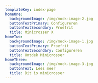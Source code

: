 ```yaml
---
templateKey: index-page
homeOne:
  backgroundImage: /img/mock-image-2.jpg
  buttonTextPrimary: Configureren
  buttonTextSecondary: Proefrit
  title: Minicrosser X
homeTwo:
  backgroundImage: /img/mock-image-1.jpg
  buttonTextPrimary: Proefrit
  buttonTextSecondary: Configureren
  title: Ontdek Minicrosser
homeThree:
  backgroundImage: /img/mock-image-3.jpg
  buttonText: Lees meer
  title: Dit is minicrosser
---
```


